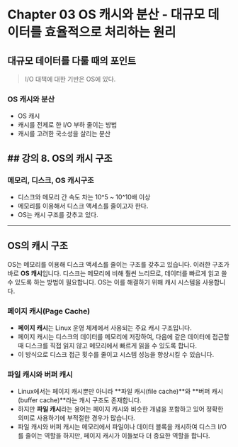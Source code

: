 # Chapter 03 OS 캐시와 분산 - 대규모 데이터를 효율적으로 처리하는 원리
## 대규모 데이터를 다룰 때의 포인트
> I/O 대책에 대한 기반은 OS에 있다.
###  OS 캐시와 분산
- OS 캐시
- 캐시를 전제로 한 I/O 부하 줄이는 방법
- 캐시를 고려한 국소성을 살리는 분산

## ## 강의 8. OS의 캐시 구조
### 메모리, 디스크, OS 캐시구조

- 디스크와 메모리 간 속도 차는 10^5 ~ 10^10배 이상
- 메모리를 이용해서 디스크 액세스를 줄이고자 한다.
- OS는 캐시 구조를 갖추고 있다.

---

## OS의 캐시 구조

OS는 메모리를 이용해 디스크 액세스를 줄이는 구조를 갖추고 있습니다. 이러한 구조가 바로 **OS 캐시**입니다. 디스크는 메모리에 비해 훨씬 느리므로, 데이터를 빠르게 읽고 쓸 수 있도록 하는 방법이 필요합니다. OS는 이를 해결하기 위해 캐시 시스템을 사용합니다.

### 페이지 캐시(Page Cache)

- **페이지 캐시**는 Linux 운영 체제에서 사용되는 주요 캐시 구조입니다.
- 페이지 캐시는 디스크의 데이터를 메모리에 저장하여, 다음에 같은 데이터에 접근할 때 디스크를 직접 읽지 않고 메모리에서 빠르게 읽을 수 있도록 합니다.
- 이 방식으로 디스크 접근 횟수를 줄이고 시스템 성능을 향상시킬 수 있습니다.

### 파일 캐시와 버퍼 캐시

- Linux에서는 페이지 캐시뿐만 아니라 **파일 캐시(file cache)**와 **버퍼 캐시(buffer cache)**라는 캐시 구조도 존재합니다.
- 하지만 **파일 캐시**라는 용어는 페이지 캐시와 비슷한 개념을 포함하고 있어 정확한 의미로 사용하기에 부적절한 경우가 많습니다.
- 파일 캐시와 버퍼 캐시는 메모리에서 파일이나 데이터 블록을 캐시하여 디스크 I/O를 줄이는 역할을 하지만, 페이지 캐시가 이들보다 더 중요한 역할을 합니다.
